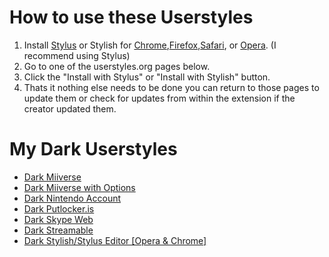 # How to use these Userstyles
1. Install [Stylus](https://chrome.google.com/webstore/detail/stylus/clngdbkpkpeebahjckkjfobafhncgmne) or Stylish for [Chrome](https://chrome.google.com/webstore/detail/fjnbnpbmkenffdnngjfgmeleoegfcffe),[Firefox](https://addons.mozilla.org/en-US/firefox/addon/stylish),[Safari](http://sobolev.us/stylish/), or [Opera](https://addons.opera.com/extensions/details/stylish/). (I recommend using Stylus)
2. Go to one of the userstyles.org pages below.
3. Click the "Install with Stylus" or "Install with Stylish" button.
4. Thats it nothing else needs to be done you can return to those pages to update them or check for updates from within the extension if the creator updated them.

# My Dark Userstyles
* [Dark Miiverse](https://userstyles.org/styles/110066/dark-miiverse)
* [Dark Miiverse with Options](https://userstyles.org/styles/106650/dark-miiverse-with-options)
* [Dark Nintendo Account](https://userstyles.org/styles/139346/dark-nintendo-account)
* [Dark Putlocker.is](https://userstyles.org/styles/125616/dark-putlocker-is)
* [Dark Skype Web](https://userstyles.org/styles/117912/dark-skype-web)
* [Dark Streamable](https://userstyles.org/styles/121561/dark-streamable)
* [Dark Stylish/Stylus Editor [Opera & Chrome]](https://userstyles.org/styles/127038/dark-stylish-stylus-editor-opera-chrome)
